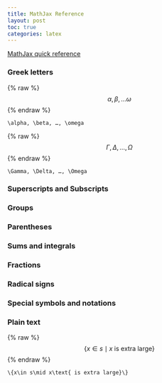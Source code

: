 ```yaml
---
title: MathJax Reference
layout: post
toc: true
categories: latex
---
```


[MathJax quick reference](https://math.meta.stackexchange.com/questions/5020/mathjax-basic-tutorial-and-quick-reference)

<!--more-->

### Greek letters

{% raw %}$$ \alpha, \beta, … \omega $${% endraw %}

```\alpha, \beta, …, \omega```

{% raw %}$$ \Gamma, \Delta, …, \Omega $${% endraw %}

```\Gamma, \Delta, …, \Omega```

### Superscripts and Subscripts

### Groups

### Parentheses 

### Sums and integrals

### Fractions

### Radical signs

### Special symbols and notations

### Plain text

{% raw %}$$ \{x\in s\mid x\text{ is extra large}\} $${% endraw %}

```
\{x\in s\mid x\text{ is extra large}\}
```